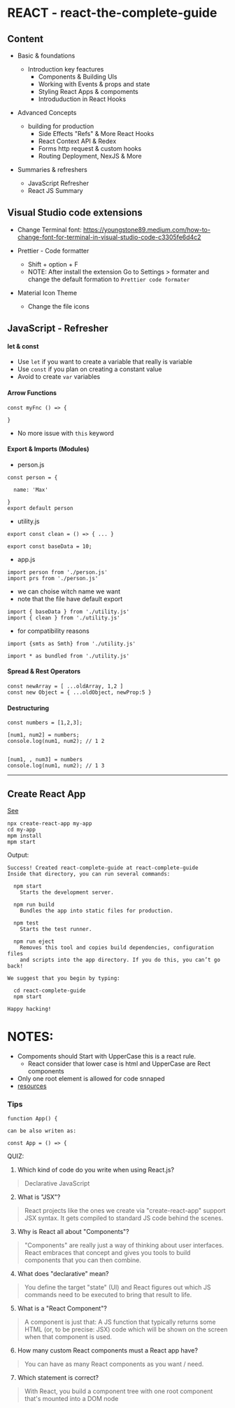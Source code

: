 # REACT - react-the-complete-guide

## Content 

- Basic & foundations
  - Introduction key feactures
    - Components & Building UIs
    - Working with Events & props and state
    - Styling React Apps & compoments
    - Introduduction in React Hooks

- Advanced Concepts
  - building for production
    - Side Effects "Refs" & More React Hooks
    - React Context API & Redex
    - Forms http request & custom hooks
    - Routing Deployment, NexJS & More

- Summaries & refreshers
  - JavaScript Refresher
  - React JS Summary

## Visual Studio code extensions

- Change Terminal font: https://youngstone89.medium.com/how-to-change-font-for-terminal-in-visual-studio-code-c3305fe6d4c2

- Prettier - Code formatter
  - Shift + option + F
  - NOTE: After install the extension Go to Settings > formater and change the default formation to `Prettier code formater`

- Material Icon Theme
  - Change the file icons


## JavaScript - Refresher

#### let & const

- Use `let` if you want to create a variable that really is variable
- Use `const` if you plan on creating a constant value
- Avoid to create `var` variables


#### Arrow Functions

```
const myFnc () => {

}
```

- No more issue with `this` keyword

#### Export & Imports (Modules)

- person.js
```
const person = {

  name: 'Max'

}
export default person
```

- utility.js
```
export const clean = () => { ... }

export const baseData = 10;
```

- app.js

```
import person from './person.js'
import prs from './person.js'
```
  - we can choise witch name we want
  - note  that the file have default export

```
import { baseData } from './utility.js'
import { clean } from './utility.js'
```


- for compatibility reasons
```
import {smts as Smth} from './utility.js'

import * as bundled from './utility.js'
```

#### Spread & Rest Operators

```
const newArray = [ ...oldArray, 1,2 ]
const new Object = { ...oldObject, newProp:5 }
```

#### Destructuring

```
const numbers = [1,2,3];

[num1, num2] = numbers;
console.log(num1, num2); // 1 2


[num1, , num3] = numbers
console.log(num1, num2); // 1 3
```

---

## Create React App

[See](https://reactjs.org/docs/create-a-new-react-app.html)

```
npx create-react-app my-app
cd my-app
mpm install
mpm start
```

Output:
```
Success! Created react-complete-guide at react-complete-guide
Inside that directory, you can run several commands:

  npm start
    Starts the development server.

  npm run build
    Bundles the app into static files for production.

  npm test
    Starts the test runner.

  npm run eject
    Removes this tool and copies build dependencies, configuration files
    and scripts into the app directory. If you do this, you can’t go back!

We suggest that you begin by typing:

  cd react-complete-guide
  npm start

Happy hacking!
```


# NOTES:

- Compoments should Start with UpperCase this is a react rule.
  - React consider that lower case is html and UpperCase are Rect components
- Only one root element is allowed for code snnaped
- [resources](https://github.com/academind/react-complete-guide-code/tree/03-react-basics-working-with-components)


### Tips

```
function App() {

can be also writen as:

const App = () => {
```

QUIZ:

1. Which kind of code do you write when using React.js?
> Declarative JavaScript

2. What is "JSX"?
> React projects like the ones we create via "create-react-app" support JSX syntax. It gets compiled to standard JS code behind the scenes.

3. Why is React all about "Components"?
> "Components" are really just a way of thinking about user interfaces. React embraces that concept and gives you tools to build components that you can then combine.

4. What does "declarative" mean?
>  You define the target "state" (UI) and React figures out which JS commands need to be executed to bring that result to life.

5. What is a "React Component"?
> A component is just that: A JS function that typically returns some HTML (or, to be precise: JSX) code which will be shown on the screen when that component is used.

6. How many custom React components must a React app have?
> You can have as many React components as you want / need.

7. Which statement is correct?
> With React, you build a component tree with one root component that's mounted into a DOM node





